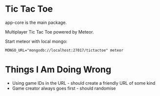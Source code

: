 # Tic Tac Toe

app-core is the main package.

Multiplayer Tic Tac Toe powered by Meteor.

Start meteor with local mongo:

```MONGO_URL="mongodb://localhost:27017/tictactoe" meteor```

# Things I Am Doing Wrong

- Using game IDs in the URL - should create a friendly URL of some kind
- Game creator always goes first - should randomise
